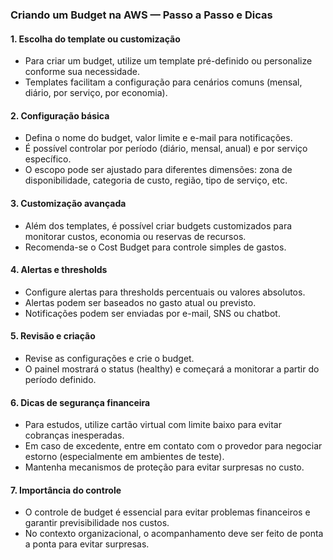 ### Criando um Budget na AWS — Passo a Passo e Dicas

#### 1. Escolha do template ou customização

- Para criar um budget, utilize um template pré-definido ou personalize conforme sua necessidade.
- Templates facilitam a configuração para cenários comuns (mensal, diário, por serviço, por economia).

#### 2. Configuração básica

- Defina o nome do budget, valor limite e e-mail para notificações.
- É possível controlar por período (diário, mensal, anual) e por serviço específico.
- O escopo pode ser ajustado para diferentes dimensões: zona de disponibilidade, categoria de custo, região, tipo de serviço, etc.

#### 3. Customização avançada

- Além dos templates, é possível criar budgets customizados para monitorar custos, economia ou reservas de recursos.
- Recomenda-se o Cost Budget para controle simples de gastos.

#### 4. Alertas e thresholds

- Configure alertas para thresholds percentuais ou valores absolutos.
- Alertas podem ser baseados no gasto atual ou previsto.
- Notificações podem ser enviadas por e-mail, SNS ou chatbot.

#### 5. Revisão e criação

- Revise as configurações e crie o budget.
- O painel mostrará o status (healthy) e começará a monitorar a partir do período definido.

#### 6. Dicas de segurança financeira

- Para estudos, utilize cartão virtual com limite baixo para evitar cobranças inesperadas.
- Em caso de excedente, entre em contato com o provedor para negociar estorno (especialmente em ambientes de teste).
- Mantenha mecanismos de proteção para evitar surpresas no custo.

#### 7. Importância do controle

- O controle de budget é essencial para evitar problemas financeiros e garantir previsibilidade nos custos.
- No contexto organizacional, o acompanhamento deve ser feito de ponta a ponta para evitar surpresas.
